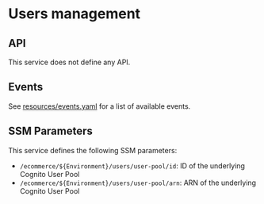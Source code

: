 Users management
================

## API

This service does not define any API.

## Events

See [resources/events.yaml](resources/events.yaml) for a list of available events.

## SSM Parameters

This service defines the following SSM parameters:

* `/ecommerce/${Environment}/users/user-pool/id`: ID of the underlying Cognito User Pool
* `/ecommerce/${Environment}/users/user-pool/arn`: ARN of the underlying Cognito User Pool
